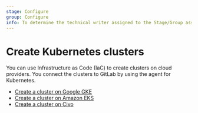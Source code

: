 ```yaml
---
stage: Configure
group: Configure
info: To determine the technical writer assigned to the Stage/Group associated with this page, see https://about.gitlab.com/handbook/engineering/ux/technical-writing/#assignments
---
```


# Create Kubernetes clusters

You can use Infrastructure as Code (IaC) to create clusters on cloud providers.
You connect the clusters to GitLab by using the agent for Kubernetes.

- [Create a cluster on Google GKE](../../infrastructure/clusters/connect/new_gke_cluster.md)
- [Create a cluster on Amazon EKS](../../infrastructure/clusters/connect/new_eks_cluster.md)
- [Create a cluster on Civo](../../infrastructure/clusters/connect/new_civo_cluster.md)
